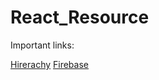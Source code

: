 # React_Resource
Important links:

[Hirerachy](https://projects.wojtekmaj.pl/react-lifecycle-methods-diagram/)
[Firebase](https://firebase.google.com/)
